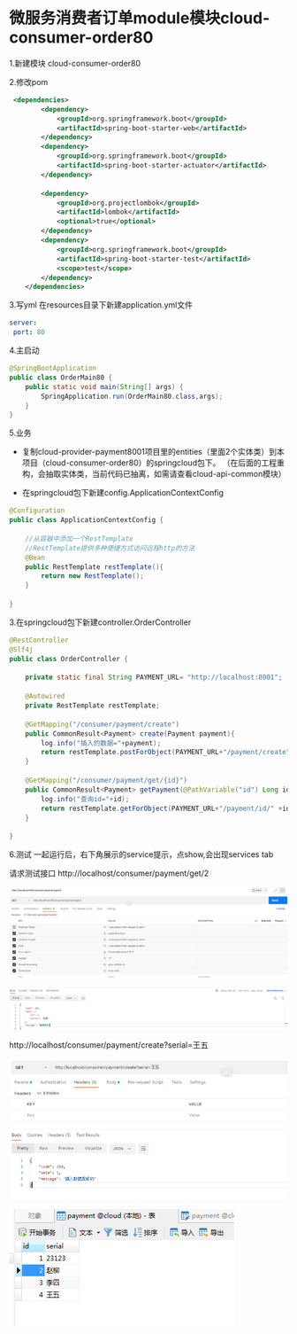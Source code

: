 #  微服务消费者订单module模块cloud-consumer-order80

1.新建模块 cloud-consumer-order80

2.修改pom
```xml
 <dependencies>
        <dependency>
            <groupId>org.springframework.boot</groupId>
            <artifactId>spring-boot-starter-web</artifactId>
        </dependency>
        <dependency>
            <groupId>org.springframework.boot</groupId>
            <artifactId>spring-boot-starter-actuator</artifactId>
        </dependency>

        <dependency>
            <groupId>org.projectlombok</groupId>
            <artifactId>lombok</artifactId>
            <optional>true</optional>
        </dependency>
        <dependency>
            <groupId>org.springframework.boot</groupId>
            <artifactId>spring-boot-starter-test</artifactId>
            <scope>test</scope>
        </dependency>
    </dependencies>
```

3.写yml
 在resources目录下新建application.yml文件
 ```yml
server:
  port: 80 
 ```

4.主启动
```java
@SpringBootApplication
public class OrderMain80 {
    public static void main(String[] args) {
        SpringApplication.run(OrderMain80.class,args);
    }
}
```

5.业务
- 复制cloud-provider-payment8001项目里的entities（里面2个实体类）到本项目（cloud-consumer-order80）的springcloud包下。
（在后面的工程重构，会抽取实体类，当前代码已抽离，如需请查看cloud-api-common模块）

- 在springcloud包下新建config.ApplicationContextConfig
```java
@Configuration
public class ApplicationContextConfig {

    //从容器中添加一个RestTemplate
    //RestTemplate提供多种便捷方式访问远程http的方法
    @Bean
    public RestTemplate restTemplate(){
        return new RestTemplate();
    }

}
```
3.在springcloud包下新建controller.OrderController

```java
@RestController
@Slf4j
public class OrderController {

    private static final String PAYMENT_URL= "http://localhost:8001";

    @Autowired
    private RestTemplate restTemplate;

    @GetMapping("/consumer/payment/create")
    public CommonResult<Payment> create(Payment payment){
        log.info("插入的数据="+payment);
        return restTemplate.postForObject(PAYMENT_URL+"/payment/create",payment,CommonResult.class);
    }

    @GetMapping("/consumer/payment/get/{id}")
    public CommonResult<Payment> getPayment(@PathVariable("id") Long id){
        log.info("查询id="+id);
        return restTemplate.getForObject(PAYMENT_URL+"/payment/id/" +id,CommonResult.class);
    }

}
```

6.测试
一起运行后，右下角展示的service提示，点show,会出现services tab

请求测试接口
http://localhost/consumer/payment/get/2

![image-20221115150426345](images/readme/image-20221115150426345.png)




http://localhost/consumer/payment/create?serial=王五

![image-20221115150505438](images/readme/image-20221115150505438.png)



![image-20221115150522483](images/readme/image-20221115150522483.png)
